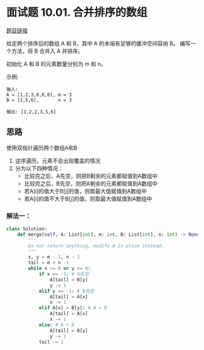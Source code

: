 # 面试题 10.01. 合并排序的数组

[题目链接](https://leetcode-cn.com/problems/sorted-merge-lcci/)

给定两个排序后的数组 A 和 B，其中 A 的末端有足够的缓冲空间容纳 B。 编写一个方法，将 B 合并入 A 并排序。

初始化 A 和 B 的元素数量分别为 m 和 n。

示例:
```
输入:
A = [1,2,3,0,0,0], m = 3
B = [2,5,6],       n = 3

输出: [1,2,2,3,5,6]
```

## 思路
使用双指针遍历两个数组A和B
1. 逆序遍历，元素不会出现覆盖的情况
2. 分为以下四种情况：
    *  比较完之后，A先空，则把B剩余的元素都赋值到A数组中
    *  比较完之后，B先空，则把A剩余的元素都赋值到A数组中
    *  若A[i]的值大于B[j]的值，则取最大值赋值到A数组中
    *  若A[i]的值不大于B[j]的值，则取最大值赋值到A数组中
### 解法一：

```python
class Solution:
    def merge(self, A: List[int], m: int, B: List[int], n: int) -> None:
        """
        Do not return anything, modify A in-place instead.
        """
        x, y = m - 1, n - 1
        tail = m + n -1
        while x >= 0 or y >= 0:
            if x == -1: # A先空
                A[tail] = B[y]
                y -= 1
            elif y == -1: # B先空
                A[tail] = A[x]
                x -= 1
            elif A[x] > B[y]: # A > B
                A[tail] = A[x]
                x -= 1
            else: # A < B
                A[tail] = B[y]
                y -= 1
            tail -= 1
```


